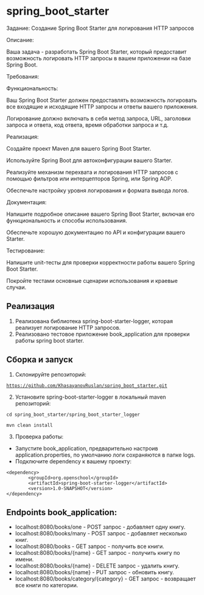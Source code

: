 # spring_boot_starter
Задание: Создание Spring Boot Starter для логирования HTTP запросов

Описание:

Ваша задача - разработать Spring Boot Starter, который предоставит возможность логировать HTTP запросы в вашем приложении на базе Spring Boot.

Требования:

Функциональность:

Ваш Spring Boot Starter должен предоставлять возможность логировать все входящие и исходящие HTTP запросы и ответы вашего приложения.

Логирование должно включать в себя метод запроса, URL, заголовки запроса и ответа, код ответа, время обработки запроса и т.д.

Реализация:

Создайте проект Maven для вашего Spring Boot Starter.

Используйте Spring Boot для автоконфигурации вашего Starter.

Реализуйте механизм перехвата и логирования HTTP запросов с помощью фильтров или интерцепторов Spring, или Spring AOP.

Обеспечьте настройку уровня логирования и формата вывода логов.

Документация:

Напишите подробное описание вашего Spring Boot Starter, включая его функциональность и способы использования.

Обеспечьте хорошую документацию по API и конфигурации вашего Starter.

Тестирование:

Напишите unit-тесты для проверки корректности работы вашего Spring Boot Starter.

Покройте тестами основные сценарии использования и краевые случаи.

## Реализация
1. Реализована библиотека spring-boot-starter-logger, которая реализует логирование HTTP запросов.
2. Реализовано тестовое приложение book_application для проверки работы spring boot starter.

## Сборка и запуск
1. Склонируйте репозиторий:

<code>https://github.com/KhasayanovRuslan/spring_boot_starter.git</code>

2. Установите spring-boot-starter-logger в локальный maven репозиторий:

<code>cd spring_boot_starter/spring_boot_starter_logger</code>

<code>mvn clean install</code>

3. Проверка работы:
- Запустите book_application, предварительно настроив application.properties, по умолчанию логи сохраняются в папке logs.
- Подключите dependency к вашему проекту:
```
<dependency>
        <groupId>org.openschool</groupId>
        <artifactId>spring-boot-starter-logger</artifactId>
        <version>1.0-SNAPSHOT</version>
</dependency>
```

## Endpoints book_application:
- localhost:8080/books/one - POST запрос - добавляет одну книгу.
- localhost:8080/books/many - POST запрос - добавляет несколько книг.
- localhost:8080/books - GET запрос - получить все книги.
- localhost:8080/books/{name} - GET запрос - получить книгу по имени.
- localhost:8080/books/{name} - DELETE запрос - удалить книгу.
- localhost:8080/books/{name} - PUT запрос - обновить книгу.
- localhost:8080/books/category/{category} - GET запрос - возвращает все книги по категории.

         